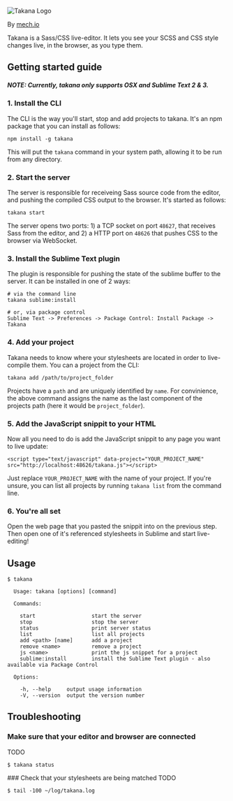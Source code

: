 ![Takana Logo](https://raw.github.com/mechio/takana/master/takana.png)

By [mech.io](http://mech.io/)

Takana is a Sass/CSS live-editor. It lets you see your SCSS and CSS style changes live, in the browser, as you type them. 


## Getting started guide


##### NOTE: Currently, takana only supports OSX and Sublime Text 2 & 3.

### 1. Install the CLI

The CLI is the way you'll start, stop and add projects to takana. It's an npm package that you can install as follows:

```
npm install -g takana
```
This will put the `takana` command in your system path, allowing it to be run from any directory.

### 2. Start the server

The server is responsible for receiveing Sass source code from the editor, and pushing the compiled CSS output to the browser. It's started as follows:

```
takana start
```
The server opens two ports: 1) a TCP socket on port `48627`, that receives Sass from the editor, and 2) a HTTP port on `48626` that pushes CSS to the browser via WebSocket.

### 3. Install the Sublime Text plugin
The plugin is responsible for pushing the state of the sublime buffer to the  server. It can be installed in one of 2 ways:


```
# via the command line
takana sublime:install

# or, via package control
Sublime Text -> Preferences -> Package Control: Install Package -> Takana
```


### 4. Add your project
Takana needs to know where your stylesheets are located in order to live-compile them. You can a project from the CLI:

```
takana add /path/to/project_folder
```
Projects have a `path` and are uniquely identified by `name`. For convinience, the above command assigns the name as the last component of the projects path (here it would be `project_folder`).


### 5. Add the JavaScript snippit to your HTML

Now all you need to do is add the JavaScript snippit to any page you want to live update:

```
<script type="text/javascript" data-project="YOUR_PROJECT_NAME" src="http://localhost:48626/takana.js"></script>
```

Just replace `YOUR_PROJECT_NAME` with the name of your project. If you're unsure, you can list all projects by running `takana list` from the command line.

### 6. You're all set

Open the web page that you pasted the snippit into on the previous step. Then open one of it's referenced stylesheets in Sublime and start live-editing!

## Usage

```
$ takana

  Usage: takana [options] [command]

  Commands:

    start                  start the server
    stop                   stop the server
    status                 print server status
    list                   list all projects
    add <path> [name]      add a project
    remove <name>          remove a project
    js <name>              print the js snippet for a project
    sublime:install        install the Sublime Text plugin - also available via Package Control

  Options:

    -h, --help     output usage information
    -V, --version  output the version number
```

## Troubleshooting

### Make sure that your editor and browser are connected
TODO
```
$ takana status
```

### Check that your stylesheets are being matched
TODO
```
$ tail -100 ~/log/takana.log
```

